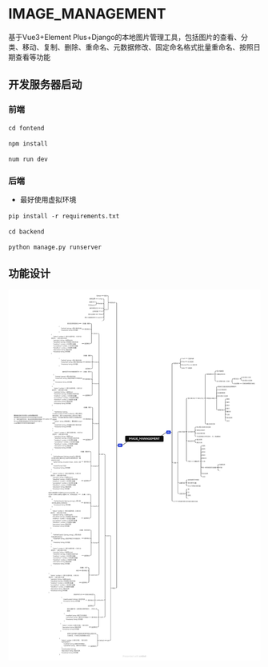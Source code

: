 # IMAGE_MANAGEMENT
基于Vue3+Element Plus+Django的本地图片管理工具，包括图片的查看、分类、移动、复制、删除、重命名、元数据修改、固定命名格式批量重命名、按照日期查看等功能

## 开发服务器启动
### 前端
`cd fontend`

`npm install`

`num run dev`
### 后端
 - 最好使用虚拟环境

`pip install -r requirements.txt`

`cd backend`

`python manage.py runserver`
## 功能设计

<a href="Function Design/IMAGE_MANAGEMENT.pdf" title="点击查看功能设计思维导图PDF">
  <img 
    src="Function Design/IMAGE_MANAGEMENT.png" 
    alt="功能设计思维导图" 
    title="功能设计思维导图"
    style="border: none;">
</a>
